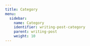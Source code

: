 ```yaml
---
title: Category
menu:
  sidebar:
    name: Category
    identifier: writing-post-category
    parent: writing-post
    weight: 10
---
```

